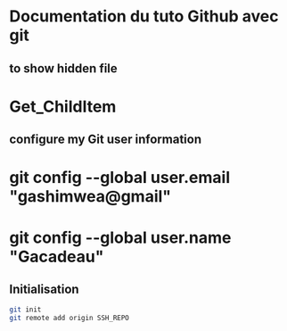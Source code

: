 # Documentation du tuto Github avec git

## to show hidden file
# Get_ChildItem

## configure my Git user information
# git config --global user.email "gashimwea@gmail"
# git config --global user.name "Gacadeau"

## Initialisation
```bash
git init
git remote add origin SSH_REPO
``` 